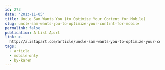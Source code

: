 ```yaml
---
id: 273
date: '2012-11-05'
title: Uncle Sam Wants You (to Optimize Your Content for Mobile)
slug: uncle-sam-wants-you-to-optimize-your-content-for-mobile
permalink: false
publication: A List Apart
link: >-
  http://alistapart.com/article/uncle-sam-wants-you-to-optimize-your-content-for-mobile
tags:
  - article
  - mobile-only
  - by-karen
---
```


